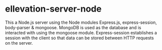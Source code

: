 # ellevation-server-node

This a Node.js server using the Node modules Express.js, express-session, body-parser & mongoose.
MongoDB is used as the database and is interacted with using the mongoose module. 
Express-session establishes a session with the client so that data can be stored between HTTP requests on the server.
